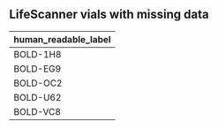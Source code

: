 
## LifeScanner vials with missing data 

 

|human_readable_label |
|:--------------------|
|BOLD-1H8             |
|BOLD-EG9             |
|BOLD-OC2             |
|BOLD-U62             |
|BOLD-VC8             |
